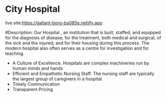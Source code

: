 # City Hospital
live site:https://gallant-borg-ba085e.netlify.app

#Description:
   Our Hospital , an institution that is built, staffed, and equipped for the diagnosis of disease; for the treatment, both medical and surgical, of the sick and the injured; and for their housing during this process. The modern hospital also often serves as a centre for investigation and for teaching.

   <ul>
     <li>A Culture of Excellence. Hospitals are complex machineries run by human minds and hands</li>
     <li>Efficient and Empathetic Nursing Staff. The nursing staff are typically the largest group of caregivers in a hospital</li>
     <li>Timely Communication</li>
     <li>Transparent Pricing</li>

   </ul>